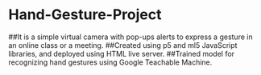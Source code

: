 # Hand-Gesture-Project
##It is a simple virtual camera with pop-ups alerts to express a gesture in an online class or a meeting.
##Created using p5 and ml5 JavaScript libraries, and deployed using HTML live server.
##Trained model for recognizing hand gestures using Google Teachable Machine.
